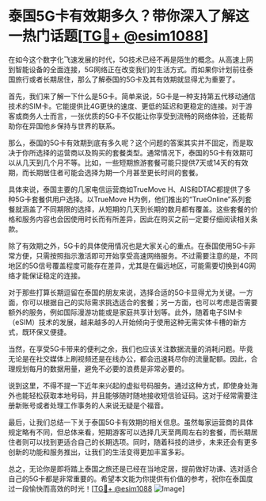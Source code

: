 # 泰国5G卡有效期多久？带你深入了解这一热门话题[[TG💪+ @esim1088](https://t.me/s/esim1088)]

在如今这个数字化飞速发展的时代，5G技术已经不再是陌生的概念。从高速上网到智能设备的全面连接，5G网络正在改变我们的生活方式。而如果你计划前往泰国旅行或者长期居住，那么了解泰国的5G卡及其有效期就显得尤为重要了。

首先，我们来了解一下什么是5G卡。简单来说，5G卡是一种支持第五代移动通信技术的SIM卡。它能提供比4G更快的速度、更低的延迟和更稳定的连接。对于游客或商务人士而言，一张优质的5G卡不仅能让你享受到流畅的网络体验，还能帮助你在异国他乡保持与世界的联系。

那么，泰国的5G卡有效期到底有多久呢？这个问题的答案其实并不固定，而是取决于你所选择的运营商以及购买的套餐类型。通常情况下，泰国的5G卡有效期可以从几天到几个月不等。比如，一些短期旅游套餐可能只提供7天或14天的有效期，而长期居住者可能会选择为期一个月甚至更长时间的套餐。

具体来说，泰国主要的几家电信运营商如TrueMove H、AIS和DTAC都提供了多种5G卡套餐供用户选择。以TrueMove H为例，他们推出的“TrueOnline”系列套餐就涵盖了不同期限的选择，从短期的几天到长期的数月都有覆盖。这些套餐的价格和服务内容也会因使用时长而有所差异，因此在购买之前一定要仔细阅读相关条款。

除了有效期之外，5G卡的具体使用情况也是大家关心的重点。在泰国使用5G卡非常方便，只需按照指示激活即可开始享受高速网络服务。不过需要注意的是，不同地区的5G信号覆盖程度可能存在差异，尤其是在偏远地区，可能需要切换到4G网络才能保证稳定的连接。

对于那些打算长期逗留在泰国的朋友来说，选择合适的5G卡显得尤为关键。一方面，你可以根据自己的实际需求挑选适合的套餐；另一方面，也可以考虑是否需要额外的服务，例如国际漫游功能或是家庭共享计划等。此外，随着电子SIM卡（eSIM）技术的发展，越来越多的人开始倾向于使用这种无需实体卡槽的新方式，既环保又便捷。

当然，在享受5G卡带来的便利之余，我们也应该关注数据流量的消耗问题。毕竟无论是在社交媒体上刷视频还是在线办公，都会迅速耗尽你的流量配额。因此，合理规划每月的数据用量，避免不必要的浪费是非常必要的。

说到这里，不得不提一下近年来兴起的虚拟号码服务。通过这种方式，即使身处海外也能轻松获取本地号码，并且能够随时随地接收短信验证码。这对于经常需要注册新账号或者处理工作事务的人来说无疑是个福音。

最后，让我们总结一下关于泰国5G卡有效期的相关信息。虽然每家运营商的具体规定略有不同，但总体来看，短期游客可以选择几天至两周左右的套餐，而长期居住者则可以找到更适合自己的长期选项。同时，随着科技的进步，未来还会有更多创新的功能和服务推出，让我们的生活变得更加丰富多彩。

总之，无论你是即将踏上泰国之旅还是已经在当地定居，提前做好功课、选对适合自己的5G卡都是非常重要的。希望本文能为你提供有价值的参考，祝你在泰国度过一段愉快而高效的时光！[[TG💪+ @esim1088](https://t.me/s/esim1088) ![Image](https://i.postimg.cc/4NQfJmqS/Snipaste-2025-05-13-00-14-12.png)]